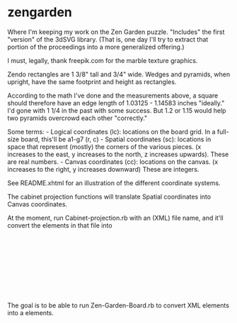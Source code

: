 # zengarden
Where I'm keeping my work on the Zen Garden puzzle. "Includes" the first "version" of the 3dSVG library. (That is, one day I'll try to extract that portion of the proceedings into a more generalized offering.)

I must, legally, thank freepik.com for the marble texture graphics.

Zendo rectangles are 1 3/8" tall and 3/4" wide. Wedges and pyramids, when upright, have the same footprint and height as rectangles.

According to the math I've done and the measurements above, a square should therefore have an edge length of 1.03125 - 1.14583 inches "ideally." I'd gone with 1 1/4 in the past with some success. But 1.2 or 1.15 would help two pyramids overcrowd each other "correctly."

Some terms:
    - Logical coordinates (lc): locations on the board grid. In a full-size board, this'll be a1-g7 (r, c)
    - Spatial coordinates (sc): locations in space that represent (mostly) the corners of the various pieces. (x increases to the east, y increases to the north, z increases upwards). These are real numbers.
    - Canvas coordinates (cc): locations on the canvas. (x increases to the right, y increases downward) These are integers.

See README.xhtml for an illustration of the different coordinate systems.

The cabinet projection functions will translate Spatial coordinates into Canvas coordinates.

At the moment, run Cabinet-projection.rb with an (XML) file name, and it'll convert the <spatial> elements in that file into <svg> elements.

The goal is to be able to run Zen-Garden-Board.rb to convert <zengardenboard> XML elements into a <spatial> elements. 
